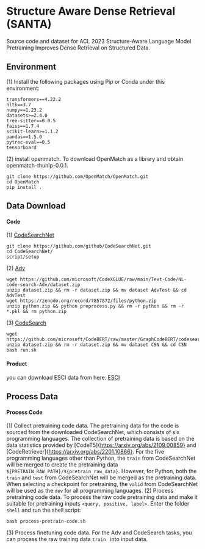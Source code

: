 # Structure Aware Dense Retrieval (SANTA)

Source code and dataset for ACL 2023 Structure-Aware Language Model Pretraining Improves Dense Retrieval on Structured Data.

## Environment
(1) Install the following packages using Pip or Conda under this environment:
```
transformers==4.22.2
nltk==3.7
numpy==1.23.2
datasets>=2.4.0
tree-sitter==0.0.5
faiss==1.7.4
scikit-learn>=1.1.2
pandas==1.5.0
pytrec-eval==0.5
tensorboard

```
(2) install openmatch. To download OpenMatch as a library and obtain openmatch-thunlp-0.0.1.
```
git clone https://github.com/OpenMatch/OpenMatch.git
cd OpenMatch
pip install .
```
## Data Download
#### Code
(1) [CodeSearchNet](https://github.com/github/CodeSearchNet)
```
git clone https://github.com/github/CodeSearchNet.git
cd CodeSearchNet/
script/setup
```

(2) [Adv](https://github.com/microsoft/CodeXGLUE/tree/main/Text-Code/NL-code-search-Adv)
```
wget https://github.com/microsoft/CodeXGLUE/raw/main/Text-Code/NL-code-search-Adv/dataset.zip
unzip dataset.zip && rm -r dataset.zip && mv dataset AdvTest && cd AdvTest
wget https://zenodo.org/record/7857872/files/python.zip
unzip python.zip && python preprocess.py && rm -r python && rm -r *.pkl && rm python.zip
```

(3) [CodeSearch](https://github.com/microsoft/CodeBERT/tree/master/GraphCodeBERT/codesearch)
```
wget https://github.com/microsoft/CodeBERT/raw/master/GraphCodeBERT/codesearch/dataset.zip
unzip dataset.zip && rm -r dataset.zip && mv dataset CSN && cd CSN
bash run.sh 
```
#### Product
you can download ESCI data from here: [ESCI](https://github.com/amazon-science/esci-data/tree/main/shopping_queries_dataset)

## Process Data
#### Process Code 
(1) Collect pretraining code data.
The pretraining data for the code is sourced from the downloaded CodeSearchNet, which consists of six programming languages. The collection of pretraining data is based on the data statistics provided by [CodeT5]{https://arxiv.org/abs/2109.00859} and [CodeRetriever]{https://arxiv.org/abs/2201.10866}. For the five programming languages other than Python, the `train` from CodeSearchNet will be merged to create the pretraining data `${PRETRAIN_RAW_PATH}/${pretrain_raw_data}`. However, for Python, both the `train` and `test` from CodeSearchNet will be merged as the pretraining data. When selecting a checkpoint for pretraining, the `valid` from CodeSearchNet will be used as the `dev` for all programming languages. 
(2) Process pretraining code data.
To process the raw code pretraining data and make it suitable for pretraining inputs `<query, positive, label>`.
Enter the folder `shell` and run the shell script:
```
bash process-pretrain-code.sh
```
(3) Process finetuning code data.
For the Adv and CodeSearch tasks, you can process the raw training data  `train ` into input data.
